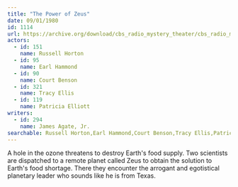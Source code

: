 ```yaml
---
title: "The Power of Zeus"
date: 09/01/1980
id: 1114
url: https://archive.org/download/cbs_radio_mystery_theater/cbs_radio_mystery_theater-1101-1150.zip/cbs_radio_mystery_theater-1101-1150%2Fcbsrmt_1114_the_power_of_zeus.mp3
actors:  
  - id: 151
    name: Russell Horton  
  - id: 95
    name: Earl Hammond  
  - id: 90
    name: Court Benson  
  - id: 321
    name: Tracy Ellis  
  - id: 119
    name: Patricia Elliott
writers:  
  - id: 294
    name: James Agate, Jr.
searchable: Russell Horton,Earl Hammond,Court Benson,Tracy Ellis,Patricia Elliott James Agate, Jr.
---
```

A hole in the ozone threatens to destroy Earth's food supply. Two scientists are dispatched to a remote planet called Zeus to obtain the solution to Earth's food shortage. There they encounter the arrogant and egotistical planetary leader who sounds like he is from Texas.